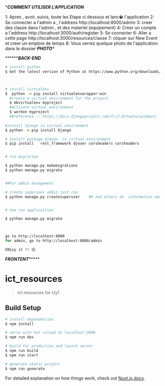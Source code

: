 ****COMMENT UTILISER L'APPLICATION***

1: Apres , avoir, suivis, toute les Etape ci dessous et lanc� l'application 
2: Se connecter a l'admin a , l'address   http://localhost:8000/admin 
3: creer des classe dans l'admin , et des materiel (equipement)
4: Creer un compte  a l'address http://localhost:3000/auth/register
5: Se connecter 
6: Aller a cette page http://localhost:3000/resources/classe
7: cliquer sur New Event et creer un emploie de temps
8: Vous verrez quelque photo de l'application dans le dossier  ***PHOTO**** 


*********BACK-END***

```bash
# install python
$ Get the latest version of Python at https://www.python.org/downloads/ 



# install virtualenv
$  python -m pip install virtualenvwrapper-win
  #create a virtual environment for the project
  $ mkvirtualenv myproject
  #Activate virtual environment
  $ workon myproject
  ##reference :: https://docs.djangoproject.com/fr/3.0/howto/windows/
  
#install django in virtual environment 
$ python -m pip install Django

# Install package django  in virtual environment
$ pip install   rest_framework djoser corsheaders corsheaders 


# run migration

$ python manage.py makemigrations
$ python manage.py migrate


##For admin management

# create superuser admin just run
$ python manage.py createsuperuser    ## and enters de  information email , password


# now run applicaition

$ python manage.py migrate



go to http://localhost:8000
for admin, go to http://localhost:8000/admin

ENjoy it !! 😊
```







*******FRONTENT************
# ict_resources

> Ict resources for Uy1

## Build Setup

```bash
# install dependencies
$ npm install

# serve with hot reload at localhost:3000
$ npm run dev

# build for production and launch server
$ npm run build
$ npm run start

# generate static project
$ npm run generate
```

For detailed explanation on how things work, check out [Nuxt.js docs](https://nuxtjs.org).
